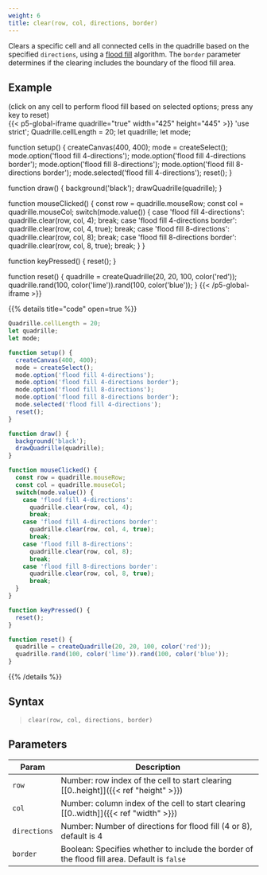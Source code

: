 ```yaml
---
weight: 6
title: clear(row, col, directions, border)
---
```


Clears a specific cell and all connected cells in the quadrille based on the specified `directions`, using a [flood fill](https://en.wikipedia.org/wiki/Flood_fill) algorithm. The `border` parameter determines if the clearing includes the boundary of the flood fill area.

## Example

(click on any cell to perform flood fill based on selected options; press any key to reset)\
{{< p5-global-iframe quadrille="true" width="425" height="445" >}}
'use strict';
Quadrille.cellLength = 20;
let quadrille;
let mode;

function setup() {
  createCanvas(400, 400);
  mode = createSelect();
  mode.option('flood fill 4-directions');
  mode.option('flood fill 4-directions border');
  mode.option('flood fill 8-directions');
  mode.option('flood fill 8-directions border');
  mode.selected('flood fill 4-directions');
  reset();
}

function draw() {
  background('black');
  drawQuadrille(quadrille);
}

function mouseClicked() {
  const row = quadrille.mouseRow;
  const col = quadrille.mouseCol;
  switch(mode.value()) {
    case 'flood fill 4-directions':
      quadrille.clear(row, col, 4);
      break;
    case 'flood fill 4-directions border':
      quadrille.clear(row, col, 4, true);
      break;
    case 'flood fill 8-directions':
      quadrille.clear(row, col, 8);
      break;
    case 'flood fill 8-directions border':
      quadrille.clear(row, col, 8, true);
      break;
  }
}

function keyPressed() {
  reset();
}

function reset() {
  quadrille = createQuadrille(20, 20, 100, color('red'));
  quadrille.rand(100, color('lime')).rand(100, color('blue'));
}
{{< /p5-global-iframe >}}

{{% details title="code" open=true %}}
```js
Quadrille.cellLength = 20;
let quadrille;
let mode;

function setup() {
  createCanvas(400, 400);
  mode = createSelect();
  mode.option('flood fill 4-directions');
  mode.option('flood fill 4-directions border');
  mode.option('flood fill 8-directions');
  mode.option('flood fill 8-directions border');
  mode.selected('flood fill 4-directions');
  reset();
}

function draw() {
  background('black');
  drawQuadrille(quadrille);
}

function mouseClicked() {
  const row = quadrille.mouseRow;
  const col = quadrille.mouseCol;
  switch(mode.value()) {
    case 'flood fill 4-directions':
      quadrille.clear(row, col, 4);
      break;
    case 'flood fill 4-directions border':
      quadrille.clear(row, col, 4, true);
      break;
    case 'flood fill 8-directions':
      quadrille.clear(row, col, 8);
      break;
    case 'flood fill 8-directions border':
      quadrille.clear(row, col, 8, true);
      break;
  }
}

function keyPressed() {
  reset();
}

function reset() {
  quadrille = createQuadrille(20, 20, 100, color('red'));
  quadrille.rand(100, color('lime')).rand(100, color('blue'));
}
```
{{% /details %}}

## Syntax

> `clear(row, col, directions, border)`

## Parameters

| Param        | Description                                                                                 |
|--------------|---------------------------------------------------------------------------------------------|
| `row`        | Number: row index of the cell to start clearing [[0..height]]({{< ref "height" >}})       |
| `col`        | Number: column index of the cell to start clearing [[0..width]]({{< ref "width" >}})      |
| `directions` | Number: Number of directions for flood fill (4 or 8), default is 4                          |
| `border`     | Boolean: Specifies whether to include the border of the flood fill area. Default is `false` |